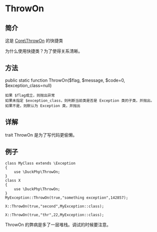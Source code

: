 # ThrowOn

## 简介

这是 [Core\ThrowOn](Core-ThrownOn.md) 的快捷类


为什么使用快捷类？为了使得关系清晰。
## 方法
public static function ThrowOn($flag, $message, $code=0, $exception_class=null)

    如果 $flag成立，则抛出异常
    如果未指定 $exception_class，则判断当前类是否是 Exception 类的子类，并抛出。
    如果不是，则默认为 Exception 类，并抛出
## 详解

trait ThrowOn 是为了写代码更偷懒。


## 例子
```
class MyClass extends \Exception
{
    use \DuckPhp\ThrowOn;
}
class X
{
    use \DuckPhp\ThrowOn;
}
MyException::ThrowOn(true,"something exception",142857);

X::ThrowOn(true,"second",MyException::class);

X::ThrowOn(true,"thr",22,MyException::class);

```

ThrowOn 的弊病是多了一层堆栈。调试的时候要注意。


